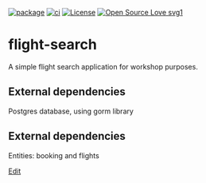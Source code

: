 [![package](https://img.shields.io/badge/Artifact-tlc-blue.svg)](https://github.com/oktant/flight-search/pkgs/container/flight-search)
[![ci](https://github.com/oktant/flight-search/workflows/test/badge.svg)](https://github.com/oktant/flight-search/actions?query=workflow%3Atest)
[![License](https://img.shields.io/badge/License-Apache%202.0-blue.svg)](https://opensource.org/licenses/Apache-2.0)
[![Open Source Love svg1](https://badges.frapsoft.com/os/v1/open-source.svg?v=103)](https://github.com/ellerbrock/open-source-badges/)

# flight-search 
A simple flight search application for workshop purposes. 

## External dependencies
Postgres database, using gorm library

## External dependencies
Entities: booking and flights

<a href="https://app.diagrams.net/#Hoktant%2Fflight-search%2Fmain%2Fdiagram.png" target="_blank">Edit</a>
